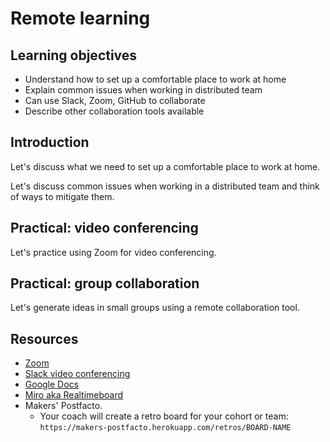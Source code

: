 # Remote learning

## Learning objectives

- Understand how to set up a comfortable place to work at home
- Explain common issues when working in distributed team
- Can use Slack, Zoom, GitHub to collaborate
- Describe other collaboration tools available

## Introduction

Let's discuss what we need to set up a comfortable place to work at home.

Let's discuss common issues when working in a distributed team and think of ways to mitigate them.

## Practical: video conferencing

Let's practice using Zoom for video conferencing.

## Practical: group collaboration

Let's generate ideas in small groups using a remote collaboration tool.

## Resources

- [Zoom](https://zoom.us)
- [Slack video conferencing](https://slack.com/intl/en-gb/video-conferencing)
- [Google Docs](https://docs.google.com/)
- [Miro aka Realtimeboard](https://miro.com)
- Makers' Postfacto.
    - Your coach will create a retro board for your cohort or team: `https://makers-postfacto.herokuapp.com/retros/BOARD-NAME`
